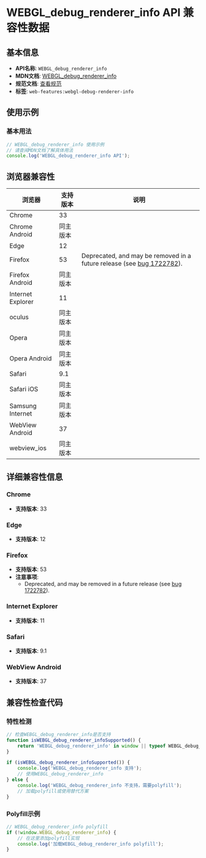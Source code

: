 # WEBGL_debug_renderer_info API 兼容性数据

## 基本信息

- **API名称**: `WEBGL_debug_renderer_info`
- **MDN文档**: [WEBGL_debug_renderer_info](https://developer.mozilla.org/docs/Web/API/WEBGL_debug_renderer_info)
- **规范文档**: [查看规范](https://registry.khronos.org/webgl/extensions/WEBGL_debug_renderer_info/)
- **标签**: `web-features:webgl-debug-renderer-info`

## 使用示例

### 基本用法

```javascript
// WEBGL_debug_renderer_info 使用示例
// 请查阅MDN文档了解具体用法
console.log('WEBGL_debug_renderer_info API');
```

## 浏览器兼容性

| 浏览器 | 支持版本 | 说明 |
|--------|----------|------|
| Chrome | 33 |  |
| Chrome Android | 同主版本 |  |
| Edge | 12 |  |
| Firefox | 53 | Deprecated, and may be removed in a future release (see [bug 1722782](https://bugzil.la/1722782)). |
| Firefox Android | 同主版本 |  |
| Internet Explorer | 11 |  |
| oculus | 同主版本 |  |
| Opera | 同主版本 |  |
| Opera Android | 同主版本 |  |
| Safari | 9.1 |  |
| Safari iOS | 同主版本 |  |
| Samsung Internet | 同主版本 |  |
| WebView Android | 37 |  |
| webview_ios | 同主版本 |  |

## 详细兼容性信息

### Chrome

- **支持版本**: 33

### Edge

- **支持版本**: 12

### Firefox

- **支持版本**: 53
- **注意事项**:
  - Deprecated, and may be removed in a future release (see [bug 1722782](https://bugzil.la/1722782)).

### Internet Explorer

- **支持版本**: 11

### Safari

- **支持版本**: 9.1

### WebView Android

- **支持版本**: 37

## 兼容性检查代码

### 特性检测

```javascript
// 检查WEBGL_debug_renderer_info是否支持
function isWEBGL_debug_renderer_infoSupported() {
    return 'WEBGL_debug_renderer_info' in window || typeof WEBGL_debug_renderer_info !== 'undefined';
}

if (isWEBGL_debug_renderer_infoSupported()) {
    console.log('WEBGL_debug_renderer_info 支持');
    // 使用WEBGL_debug_renderer_info
} else {
    console.log('WEBGL_debug_renderer_info 不支持，需要polyfill');
    // 加载polyfill或使用替代方案
}
```

### Polyfill示例

```javascript
// WEBGL_debug_renderer_info polyfill
if (!window.WEBGL_debug_renderer_info) {
    // 在这里添加polyfill实现
    console.log('加载WEBGL_debug_renderer_info polyfill');
}
```

